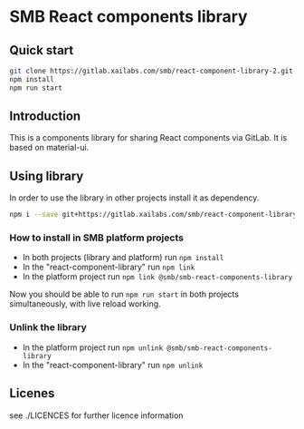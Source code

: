 # SMB React components library

## Quick start

```bash
git clone https://gitlab.xailabs.com/smb/react-component-library-2.git
npm install
npm run start
```

## Introduction

This is a components library for sharing React components via GitLab. It is based on material-ui.

## Using library

In order to use the library in other projects install it as dependency.

```bash
npm i --save git+https://gitlab.xailabs.com/smb/react-component-library-2.git
```

### How to install in SMB platform projects

- In both projects (library and platform) run `npm install`
- In the "react-component-library" run `npm link`
- In the platform project run `npm link @smb/smb-react-components-library`

Now you should be able to run `npm run start` in both projects simultaneously, with live reload working.

### Unlink the library

- In the platform project run `npm unlink @smb/smb-react-components-library`
- In the "react-component-library" run `npm unlink`

## Licenes 

see ./LICENCES for further licence information